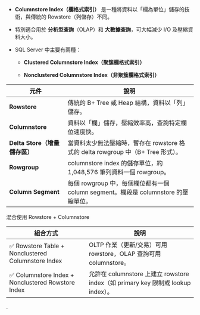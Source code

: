 - **Columnstore Index（欄格式索引）** 是一種將資料以「欄為單位」儲存的技術，與傳統的 Rowstore（列儲存）不同。
    
- 特別適合用於 **分析型查詢**（OLAP）和 **大數據查詢**，可大幅減少 I/O 及壓縮資料大小。
    
- SQL Server 中主要有兩種：
    
    - **Clustered Columnstore Index（聚簇欄格式索引）**
        
    - **Nonclustered Columnstore Index（非聚簇欄格式索引）**



|元件|說明|
|---|---|
|**Rowstore**|傳統的 B+ Tree 或 Heap 結構，資料以「列」儲存。|
|**Columnstore**|資料以「欄」儲存，壓縮效率高，查詢特定欄位速度快。|
|**Delta Store（增量儲存區）**|當資料太少無法壓縮時，暫存在 rowstore 格式的 delta rowgroup 中（B+ Tree 形式）。|
|**Rowgroup**|columnstore index 的儲存單位，約 1,048,576 筆列資料一個 rowgroup。|
|**Column Segment**|每個 rowgroup 中，每個欄位都有一個 column segment。欄段是 columnstore 的壓縮單位。|

混合使用 Rowstore + Columnstore


| 組合方式                                              | 說明                                                                  |
| ------------------------------------------------- | ------------------------------------------------------------------- |
| ✅ Rowstore Table + Nonclustered Columnstore Index | OLTP 作業（更新/交易）可用 rowstore，OLAP 查詢可用 columnstore。                    |
| ✅ Columnstore Index + Nonclustered Rowstore Index | 允許在 columnstore 上建立 rowstore index（如 primary key 限制或 lookup index）。 |
.